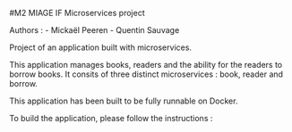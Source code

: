 #M2 MIAGE IF Microservices project

Authors :
    - Mickaël Peeren
    - Quentin Sauvage
    

Project of an application built with microservices.

This application manages books, readers and the ability for the readers to borrow books.
It consits of three distinct microservices : book, reader and borrow.

This application has been built to be fully runnable on Docker.

To build the application, please follow the instructions :
